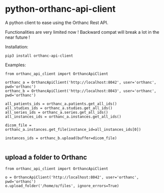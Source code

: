 # python-orthanc-api-client

A python client to ease using the Orthanc Rest API.

Functionalities are very limited now !  Backward compat will break a lot in the near future !

Installation:

```
pip3 install orthanc-api-client
```


Examples:

```
from orthanc_api_client import OrthancApiClient

orthanc_a = OrthancApiClient('http://localhost:8042', user='orthanc', pwd='orthanc')
orthanc_b = OrthancApiClient('http://localhost:8043', user='orthanc', pwd='orthanc')

all_patients_ids = orthanc_a.patients.get_all_ids()
all_studies_ids = orthanc_a.studies.get_all_ids()
all_series_ids = orthanc_a.series.get_all_ids()
all_instances_ids = orthanc_a.instances.get_all_ids()

dicom_file = orthanc_a.instances.get_file(instance_id=all_instances_ids[0])

instances_ids = orthanc_b.upload(buffer=dicom_file)


```

## upload a folder to Orthanc
```
from orthanc_api_client import OrthancApiClient

o = OrthancApiClient('http://localhost:8042', user='orthanc', pwd='orthanc')
o.upload_folder('/home/o/files', ignore_errors=True)

```
